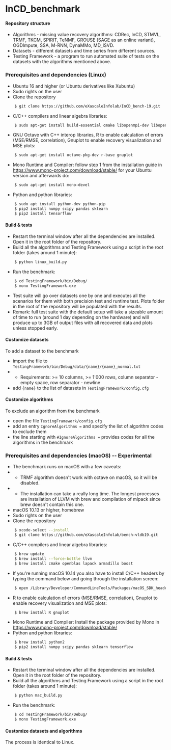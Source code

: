 # InCD_benchmark

#### Repository structure
- Algorithms - missing value recovery algorithms: CDRec, InCD, STMVL, TRMF, TKCM, SPIRIT, TeNMF, GROUSE (SAGE as an online variant), OGDImpute, SSA, M-RNN, DynaMMo, MD_ISVD.
- Datasets - different datasets and time series from different sources.
- Testing Framework - a program to run automated suite of tests on the datasets with the algorithms mentioned above.

### Prerequisites and dependencies (Linux)

- Ubuntu 16 and higher (or Ubuntu derivatives like Xubuntu)
- Sudo rights on the user
- Clone the repository
```bash
    $ git clone https://github.com/eXascaleInfolab/InCD_bench-19.git
```
- C/C++ compilers and linear algebra libraries:
```bash
    $ sudo apt-get install build-essential cmake libopenmpi-dev libopenblas-dev liblapack-dev libarmadillo-dev libmlpack-dev
```
- GNU Octave with C++ interop libraries, R to enable calculation of errors (MSE/RMSE, correlation), Gnuplot to enable recovery visualization and MSE plots:
```bash
    $ sudo apt-get install octave-pkg-dev r-base gnuplot
```
- Mono Runtime and Compiler: follow step 1 from the installation guide in https://www.mono-project.com/download/stable/ for your Ubuntu version and afterwards do:
```bash
    $ sudo apt-get install mono-devel
```
- Python and python libraries:
```bash
    $ sudo apt install python-dev python-pip
    $ pip2 install numpy scipy pandas sklearn
    $ pip2 install tensorflow
```

#### Build & tests

- Restart the terminal window after all the dependencies are installed. Open it in the root folder of the repository.
- Build all the algorithms and Testing Framework using a script in the root folder (takes around 1 minute):
```bash
    $ python linux_build.py
```
- Run the benchmark:
```bash
    $ cd TestingFramework/bin/Debug/
    $ mono TestingFramework.exe
```
- Test suite will go over datasets one by one and executes all the scenarios for them with both precision test and runtime test. Plots folder in the root of the repository will be populated with the results.
- Remark: full test suite with the default setup will take a sizeable amount of time to run (around 1 day depending on the hardware) and will produce up to 3GB of output files with all recovered data and plots unless stopped early.

#### Customize datasets

To add a dataset to the benchmark
- import the file to `TestingFramework/bin/Debug/data/{name}/{name}_normal.txt`
- - Requirements: >= 10 columns, >= 1'000 rows, column separator - empty space, row separator - newline
- add `{name}` to the list of datasets in `TestingFramework/config.cfg`

#### Customize algorithms

To exclude an algorithm from the benchmark
- open the file `TestingFramework/config.cfg`
- add an entry `IgnoreAlgorithms =` and specify the list of algorithm codes to exclude them
- the line starting with `#IgnoreAlgorithms =` provides codes for all the algorithms in the benchmark


### Prerequisites and dependencies (macOS) -- Experimental

- The benchmark runs on macOS with a few caveats:
- - TRMF algorithm doesn't work with octave on macOS, so it will be disabled.
- - The installation can take a really long time. The longest processes are installation of LLVM with brew and compilation of mlpack since brew doesn't contain this one.
- macOS 10.13 or higher, homebrew
- Sudo rights on the user
- Clone the repository
```bash
    $ xcode-select --install
    $ git clone https://github.com/eXascaleInfolab/bench-vldb19.git
```
- C/C++ compilers and linear algebra libraries:
```bash
    $ brew update
    $ brew install --force-bottle llvm
    $ brew install cmake openblas lapack armadillo boost
```
- If you're running macOS 10.14 you also have to install C/C++ headers by typing the command below and going through the installation screen:
```bash
    $ open /Library/Developer/CommandLineTools/Packages/macOS_SDK_headers_for_macOS_10.14.pkg
```
- R to enable calculation of errors (MSE/RMSE, correlation), Gnuplot to enable recovery visualization and MSE plots:
```bash
    $ brew install R gnuplot
```
- Mono Runtime and Compiler: Install the package provided by Mono in https://www.mono-project.com/download/stable/
- Python and python libraries:
```bash
    $ brew install python2
    $ pip2 install numpy scipy pandas sklearn tensorflow
```

#### Build & tests

- Restart the terminal window after all the dependencies are installed. Open it in the root folder of the repository.
- Build all the algorithms and Testing Framework using a script in the root folder (takes around 1 minute):
```bash
    $ python mac_build.py
```
- Run the benchmark:
```bash
    $ cd TestingFramework/bin/Debug/
    $ mono TestingFramework.exe
```

#### Customize datasets and algorithms

The process is identical to Linux.
